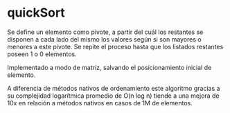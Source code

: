 # quickSort

Se define un elemento como pivote, a partir del cuál los restantes se disponen a cada lado del mismo los valores según si son mayores o menores a este pivote. 
Se repite el proceso hasta que los listados restantes poseen 1 o 0 elementos.

Implementado a modo de matriz, salvando el posicionamiento inicial de elemento.

A diferencia de métodos nativos de ordenamiento este algoritmo gracias a su complejidad logarítmica promedio de O(n log n) tiende a una mejora de 10x en relación a métodos nativos en casos de 1M de elementos.
